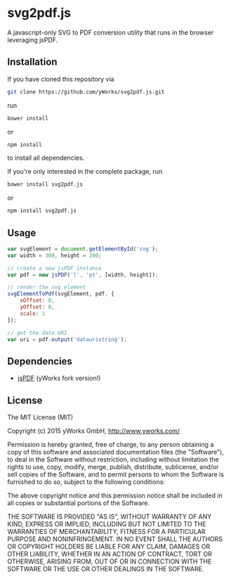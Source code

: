 # svg2pdf.js
A javascript-only SVG to PDF conversion utility that runs in the browser leveraging jsPDF.

## Installation
If you have cloned this repository via

```bash
git clone https://github.com/yWorks/svg2pdf.js.git
```

run 

```bash
bower install
```

or 

```bash
npm install
```

to install all dependencies.

If you're only interested in the complete package, run

```bash
bower install svg2pdf.js
```

or 

```bash
npm install svg2pdf.js
```

## Usage
```javascript
var svgElement = document.getElementById('svg');
var width = 300, height = 200;

// create a new jsPDF instance
var pdf = new jsPDF('l', 'pt', [width, height]);

// render the svg element
svgElementToPdf(svgElement, pdf, {
	xOffset: 0,
	yOffset: 0,
	scale: 1
});

// get the data URI
var uri = pdf.output('datauristring');
```

## Dependencies
 * [jsPDF](https://github.com/yWorks/jsPDF) (yWorks fork version!)

## License

The MIT License (MIT)

Copyright (c) 2015 yWorks GmbH, http://www.yworks.com/

Permission is hereby granted, free of charge, to any person obtaining a copy
of this software and associated documentation files (the "Software"), to deal
in the Software without restriction, including without limitation the rights
to use, copy, modify, merge, publish, distribute, sublicense, and/or sell
copies of the Software, and to permit persons to whom the Software is
furnished to do so, subject to the following conditions:

The above copyright notice and this permission notice shall be included in all
copies or substantial portions of the Software.

THE SOFTWARE IS PROVIDED "AS IS", WITHOUT WARRANTY OF ANY KIND, EXPRESS OR
IMPLIED, INCLUDING BUT NOT LIMITED TO THE WARRANTIES OF MERCHANTABILITY,
FITNESS FOR A PARTICULAR PURPOSE AND NONINFRINGEMENT. IN NO EVENT SHALL THE
AUTHORS OR COPYRIGHT HOLDERS BE LIABLE FOR ANY CLAIM, DAMAGES OR OTHER
LIABILITY, WHETHER IN AN ACTION OF CONTRACT, TORT OR OTHERWISE, ARISING FROM,
OUT OF OR IN CONNECTION WITH THE SOFTWARE OR THE USE OR OTHER DEALINGS IN THE
SOFTWARE.